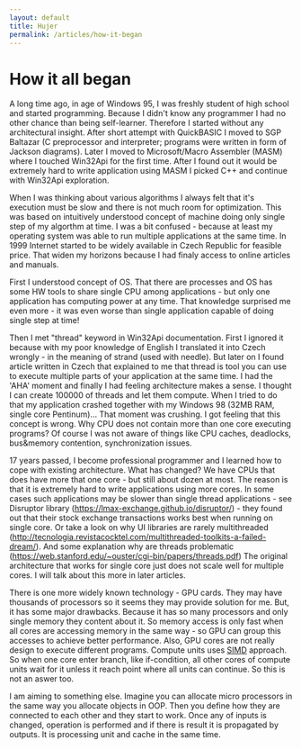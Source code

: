 ```yaml
---
layout: default
title: Hujer
permalink: /articles/how-it-began
---
```


How it all began
================

A long time ago, in age of Windows 95, I was freshly student of high school and started programming. Because I didn't know any programmer I had no other chance than being self-learner. Therefore I started without any architectural insight. After short attempt with QuickBASIC I moved to SGP Baltazar (C preprocessor and interpreter; programs were written in form of Jackson diagrams). Later I moved to Microsoft/Macro Assembler (MASM) where I touched Win32Api for the first time. After I found out it would be extremely hard to write application using MASM I picked C++ and continue with Win32Api exploration.

When I was thinking about various algorithms I always felt that it's execution must be slow and there is not much room for optimization. This was based on intuitively understood concept of machine doing only single step of my algorthm at time. I was a bit confused - because at least my operating system was able to run multiple applications at the same time. In 1999 Internet started to be widely available in Czech Republic for feasible price. That widen my horizons because I had finaly access to online articles and manuals.

First I understood concept of OS. That there are processes and OS has some HW tools to share single CPU among applications - but only one application has computing power at any time. That knowledge surprised me even more - it was even worse than single application capable of doing single step at time!

Then I met "thread" keyword in Win32Api documentation. First I ignored it because with my poor knowledge of English I translated it into Czech wrongly - in the meaning of strand (used with needle). But later on I found article written in Czech that explained to me that thread is tool you can use to execute multiple parts of your application at the same time. I had the 'AHA' moment and finally I had feeling architecture makes a sense. I thought I can create 100000 of threads and let them compute. When I tried to do that my application crashed together with my Windows 98 (32MB RAM, single core Pentinum)... That moment was crushing. I got feeling that this concept is wrong. Why CPU does not contain more than one core executing programs? Of course I was not aware of things like CPU caches, deadlocks, bus&memory contention, synchronization issues.

17 years passed, I become professional programmer and I learned how to cope with existing architecture. What has changed? We have CPUs that does have more that one core - but still about dozen at most. The reason is that it is extremely hard to write applications using more cores. In some cases such applications may be slower than single thread applications - see Disruptor library (https://lmax-exchange.github.io/disruptor/) - they found out that their stock exchange transactions works best when running on single core. Or take a look on why UI libraries are rarely multithreaded (http://tecnologia.revistacocktel.com/multithreaded-toolkits-a-failed-dream/). And some explanation why are threads problematic (https://web.stanford.edu/~ouster/cgi-bin/papers/threads.pdf) The original architecture that works for single core just does not scale well for multiple cores. I will talk about this more in later articles.

There is one more widely known technology - GPU cards. They may have thousands of processors so it seems they may provide solution for me. But, it has some major drawbacks. Because it has so many processors and only single memory they content about it. So memory access is only fast when all cores are accessing memory in the same way - so GPU can group this accesses to achieve better performance. Also, GPU cores are not really design to execute different programs. Compute units uses [SIMD](https://en.wikipedia.org/wiki/SIMD) approach. So when one core enter branch, like if-condition, all other cores of compute units wait for it unless it reach point where all units can continue. So this is not an aswer too.

I am aiming to something else. Imagine you can allocate micro processors in the same way you allocate objects in OOP. Then you define how they are connected to each other and they start to work. Once any of inputs is changed, operation is performed and if there is result it is propagated by outputs. It is processing unit and cache in the same time.

